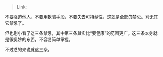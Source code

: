 > Link: 

不要强迫他人，不要用欺骗手段，不要失去可持续性，这就是全部的禁忌。别无其它禁忌了。  
  
但也别小看了这三条禁忌，其中第三条其实比“要健康”的范围更广。这三条本身就是很奥妙的东西，不容易简单掌握。  
  
不过总的来说就这三条。